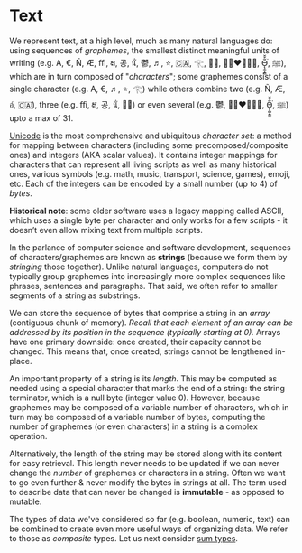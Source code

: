 # Text
We represent text, at a high level, much as many natural languages do: using sequences of _graphemes_, 
the smallest distinct meaningful units of writing (e.g. A, €, Ñ, Æ, ﬃ, क्ष, 공, นั่, 鬱, ♬, ⭐, 🇨🇦, 𓂀, 🏴‍☠️, 👩🏻‍❤️‍💋‍👨🏾, Ǫ̵̹̻̝̳͂̌̌͘, ﷺ), 
which are in turn composed of "_characters_"; 
some graphemes consist of a single character (e.g. A, €, ♬, ⭐, 𓂀) while 
others combine two (e.g. Ñ, Æ, อ์, 🇨🇦), three (e.g. ﬃ, क्ष, 공, นั่, 🏴‍☠️) or even several (e.g. 鬱, 👩🏻‍❤️‍💋‍👨🏾, Ǫ̵̹̻̝̳͂̌̌͘, ﷺ) upto a max of 31.

[Unicode](https://www.joelonsoftware.com/articles/Unicode.html) is the most comprehensive and ubiquitous _character set_: 
a method for mapping between characters (including some precomposed/composite ones) and integers (AKA scalar values). 
It contains integer mappings for characters that can represent all living scripts as well as many historical ones, 
various symbols (e.g. math, music, transport, science, games), emoji, etc. 
Each of the integers can be encoded by a small number (up to 4) of _bytes_. 

**Historical note**: some older software uses a legacy mapping called ASCII, which uses a single byte per character 
and only works for a few scripts - it doesn’t even allow mixing text from multiple scripts. 

In the parlance of computer science and software development, sequences of characters/graphemes are known as **strings** 
(because we form them by _stringing_ those together). 
Unlike natural languages, computers do not typically group graphemes into increasingly more complex sequences like phrases, sentences and paragraphs. 
That said, we often refer to smaller segments of a string as substrings.

We can store the sequence of bytes that comprise a string in an _array_ (contiguous chunk of memory). 
_Recall that each element of an array can be addressed by its position in the sequence (typically starting at 0)._
Arrays have one primary downside: once created, their capacity cannot be changed. 
This means that, once created, strings cannot be lengthened in-place.

An important property of a string is its _length_. 
This may be computed as needed using a special character that marks the end of a string: the string terminator, which is a null byte (integer value 0). However, because graphemes may be composed of a variable number of characters, which in turn may be composed of a variable number of bytes, 
computing the number of graphemes (or even characters) in a string is a complex operation. 

Alternatively, the length of the string may be stored along with its content for easy retrieval. 
This length never needs to be updated if we can never change the _number_ of graphemes or characters in a string.
Often we want to go even further & never modify the bytes in strings at all. 
The term used to describe data that can never be changed is **immutable** - as opposed to mutable.

The types of data we've considered so far (e.g. boolean, numeric, text) can be combined to create even more useful ways of organizing data. 
We refer to those as _composite_ types. Let us next consider [sum types](sum-types.md).
